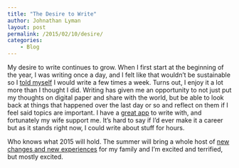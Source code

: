 ```yaml
---
title: "The Desire to Write"
author: Johnathan Lyman
layout: post
permalink: /2015/02/10/desire/
categories:
    - Blog
---
```


My desire to write continues to grow. When I first start at the beginning of the year, I was writing once a day, and I felt like that wouldn’t be sustainable so I [told myself](http://johnathanlyman.com/p/203/smart "Being S.M.A.R.T about Blogging Goals for the New Year") I would write a few times a week. Turns out, I enjoy it a lot more than I thought I did. Writing has given me an opportunity to not just put my thoughts on digital paper and share with the world, but be able to look back at things that happened over the last day or so and reflect on them if I feel said topics are important. I have a [great app](http://johnathanlyman.com/p/311/desk-overview "Just Sit Down and Write with Desk") to write with, and fortunately my wife support me. It’s hard to say if I’d ever make it a career but as it stands right now, I could write about stuff for hours.

Who knows what 2015 will hold. The summer will bring a whole host of [new changes and new experiences](http://johnathanlyman.com/p/246/scared-to-act "Scared to Act") for my family and I’m excited and terrified, but mostly excited.

